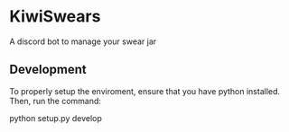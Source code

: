# KiwiSwears
A discord bot to manage your swear jar

## Development
To properly setup the enviroment, ensure that you have python installed. Then, run the command:

  python setup.py develop
